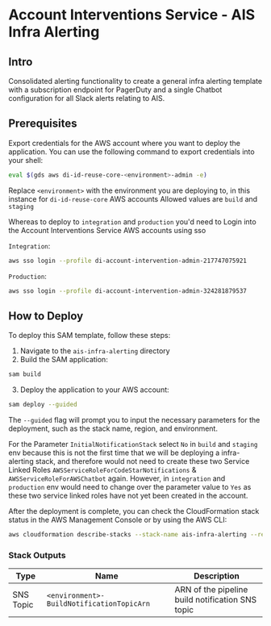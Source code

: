 # Account Interventions Service - AIS Infra Alerting

## Intro
Consolidated alerting functionality to create a general infra alerting template with a subscription endpoint for PagerDuty and a single Chatbot configuration for all Slack alerts relating to AIS.

## Prerequisites
Export credentials for the AWS account where you want to deploy the application.
You can use the following command to export credentials into your shell:
```bash
eval $(gds aws di-id-reuse-core-<environment>-admin -e)
```
Replace `<environment>` with the environment you are deploying to, in this instance for `di-id-reuse-core` AWS accounts
Allowed values are `build` and `staging` 

Whereas to deploy to `integration` and  `production` you'd need to Login into the Account Interventions Service AWS accounts using sso 

`Integration`: 
```bash
aws sso login --profile di-account-intervention-admin-217747075921
```
`Production`: 
```bash
aws sso login --profile di-account-intervention-admin-324281879537
```

## How to Deploy
To deploy this SAM template, follow these steps:
1. Navigate to the `ais-infra-alerting` directory
2. Build the SAM application:
```bash
sam build
```
3. Deploy the application to your AWS account:
```bash
sam deploy --guided
```
The `--guided` flag will prompt you to input the necessary parameters for the deployment, such as the stack name, region, and environment.

For the Parameter `InitialNotificationStack` select `No` in `build` and `staging` env because this is not the first time that we will be deploying 
a infra-alerting stack, and therefore would not need to create these two Service Linked Roles `AWSServiceRoleForCodeStarNotifications` & `AWSServiceRoleForAWSChatbot` again. 
However, in `integration` and `production` env would need to change over the parameter value to `Yes` as these two service linked roles have not yet been created in the account. 

After the deployment is complete, you can check the CloudFormation stack status in the AWS Management Console or by using the AWS CLI:
```bash
aws cloudformation describe-stacks --stack-name ais-infra-alerting --region eu-west-2
```


### Stack Outputs
| Type           | Name                                                      | Description                                                                                                                        |
|----------------|-----------------------------------------------------------|------------------------------------------------------------------------------------------------------------------------------------|
| SNS Topic      | `<environment>-BuildNotificationTopicArn`                 | ARN of the pipeline build notification SNS topic                                                                                   |

